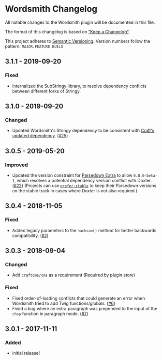 # Wordsmith Changelog

All notable changes to the Wordsmith plugin will be documented in this file.

The format of this changelog is based on ["Keep a Changelog"](http://keepachangelog.com/).

This project adheres to [Semantic Versioning](http://semver.org/). Version numbers follow the pattern: `MAJOR.FEATURE.BUILD`


## 3.1.1 - 2019-09-20

### Fixed

- Internalized the SubStringy library, to resolve dependency conflicts between different forks of Stringy.


## 3.1.0 - 2019-09-20

### Changed

- Updated Wordsmith's Stringy dependency to be consistent with [Craft's updated dependency](https://github.com/craftcms/cms/issues/4753). ([#25](https://github.com/TopShelfCraft/Wordsmith/issues/25)) 


## 3.0.5 - 2019-05-20

### Improved

- Updated the version constraint for [Parsedown Extra](https://github.com/erusev/parsedown-extra) to allow `0.8.0-beta-1`, which resolves a potential dependency version conflict with Doxter. ([#22](https://github.com/TopShelfCraft/Wordsmith/issues/22)) (Projects can use [`prefer-stable`](https://getcomposer.org/doc/04-schema.md#prefer-stable) to keep their Parsedown versions on the stable track in cases where Doxter is not also required.) 


## 3.0.4 - 2018-11-05

### Fixed

- Added legacy parameters to the `hacksaw()` method for better backwards compatibility. ([#2](https://github.com/TopShelfCraft/Wordsmith/issues/2))


## 3.0.3 - 2018-09-04

### Changed

- Add `craftcms/cms` as a requirement (Required by plugin store)

### Fixed

- Fixed order-of-loading conflicts that could generate an error when Wordsmith tried to add Twig functions/globals. ([#6](https://github.com/TopShelfCraft/Wordsmith/issues/6))
- Fixed a bug where an extra paragraph was prepended to the input of the `chop` function in paragraph mode. ([#7](https://github.com/TopShelfCraft/Wordsmith/issues/7))


## 3.0.1 - 2017-11-11

### Added

- Initial release!
